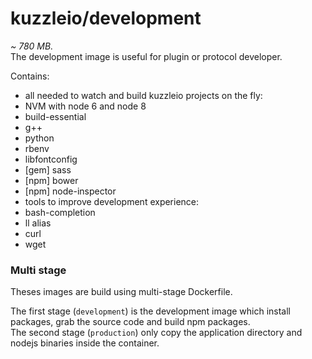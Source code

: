 # kuzzleio/development

*~ 780 MB.*  
The development image is useful for plugin or protocol developer.

Contains:
 * all needed to watch and build kuzzleio projects on the fly:
 * NVM with node 6 and node 8
  * build-essential
  * g++
  * python
  * rbenv
  * libfontconfig
  * [gem] sass
  * [npm] bower
  * [npm] node-inspector
 * tools to improve development experience:
  * bash-completion
  * ll alias
  * curl
  * wget

### Multi stage

Theses images are build using multi-stage Dockerfile.

The first stage (`development`) is the development image which install packages, grab the source code and build npm packages.  
The second stage (`production`) only copy the application directory and nodejs binaries inside the container.  
